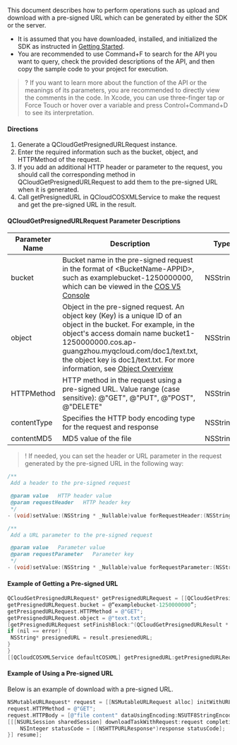 
This document describes how to perform operations such as upload and download with a pre-signed URL which can be generated by either the SDK or the server.

- It is assumed that you have downloaded, installed, and initialized the SDK as instructed in [Getting Started](https://intl.cloud.tencent.com/document/product/436/11280).
- You are recommended to use Command+F to search for the API you want to query, check the provided descriptions of the API, and then copy the sample code to your project for execution.
> ? If you want to learn more about the function of the API or the meanings of its parameters, you are recommended to directly view the comments in the code. In Xcode, you can use three-finger tap or Force Touch or hover over a variable and press Control+Command+D to see its interpretation.   

#### Directions

1. Generate a QCloudGetPresignedURLRequest instance.
2. Enter the required information such as the bucket, object, and HTTPMethod of the request.
3. If you add an additional HTTP header or parameter to the request, you should call the corresponding method in QCloudGetPresignedURLRequest to add them to the pre-signed URL when it is generated.
4. Call getPresignedURL in QCloudCOSXMLService to make the request and get the pre-signed URL in the result.

#### QCloudGetPresignedURLRequest Parameter Descriptions

| Parameter Name | Description | Type | Required |
| ----------- | ------------------------------------------------------------ | --------- | ---- |
| bucket   | Bucket name in the pre-signed request in the format of &lt;BucketName-APPID&gt;, such as examplebucket-1250000000, which can be viewed in the [COS V5 Console](https://console.cloud.tencent.com/cos5/bucket) | NSString* | Yes   |
| object | Object in the pre-signed request. An object key (Key) is a unique ID of an object in the bucket. For example, in the object's access domain name bucket1-1250000000.cos.ap-guangzhou.myqcloud.com/doc1/text.txt, the object key is doc1/text.txt. For more information, see [Object Overview](https://intl.cloud.tencent.com/document/product/436/13324) | NSString* | Yes |
| HTTPMethod | HTTP method in the request using a pre-signed URL. Value range (case sensitive): @"GET", @"PUT", @"POST", @"DELETE" | NSString* | Yes |
| contentType | Specifies the HTTP body encoding type for the request and response | NSString* | No |
| contentMD5 | MD5 value of the file | NSString* | No |

>! If needed, you can set the header or URL parameter in the request generated by the pre-signed URL in the following way:

```objective-c
/**
 Add a header to the pre-signed request

 @param value   HTTP header value
 @param requestHeader   HTTP header key
 */
- (void)setValue:(NSString * _Nullable)value forRequestHeader:(NSString * _Nullable)requestHeader;

/**
 Add a URL parameter to the pre-signed request

 @param value   Parameter value
 @param requestParameter   Parameter key
 */
- (void)setValue:(NSString * _Nullable)value forRequestParameter:(NSString *_Nullable)requestParameter;
```

#### Example of Getting a Pre-signed URL

```objective-c
QCloudGetPresignedURLRequest* getPresignedURLRequest = [[QCloudGetPresignedURLRequest alloc] init];
getPresignedURLRequest.bucket = @“examplebucket-1250000000”;
getPresignedURLRequest.HTTPMethod = @"GET";
getPresignedURLRequest.object = @"text.txt";
[getPresignedURLRequest setFinishBlock:^(QCloudGetPresignedURLResult * _Nonnull result, NSError * _Nonnull error) {
if (nil == error) {
 NSString* presignedURL = result.presienedURL;
}
}
[[QCloudCOSXMLService defaultCOSXML] getPresignedURL:getPresignedURLRequest];

```

#### Example of Using a Pre-signed URL

Below is an example of download with a pre-signed URL.

```objective-C
NSMutableURLRequest* request = [[NSMutableURLRequest alloc] initWithURL:[NSURL URLWithString:@"pre-signed URL"]];
request.HTTPMethod = @"GET";
request.HTTPBody = [@"file content" dataUsingEncoding:NSUTF8StringEncoding];
[[[NSURLSession sharedSession] downloadTaskWithRequest:request completionHandler:^(NSURL * _Nullable location, NSURLResponse * _Nullable response, NSError * _Nullable error) {
    NSInteger statusCode = [(NSHTTPURLResponse*)response statusCode];
}] resume];
```
